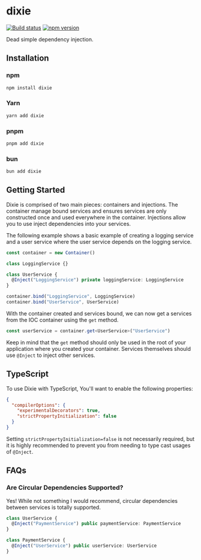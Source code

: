 # dixie

[![Build status](https://github.com/mskelton/dixie/workflows/Build/badge.svg)](https://github.com/mskelton/dixie/actions)
[![npm version](https://img.shields.io/npm/v/dixie)](https://www.npmjs.com/package/dixie)

Dead simple dependency injection.

## Installation

### npm

```sh
npm install dixie
```

### Yarn

```sh
yarn add dixie
```

### pnpm

```sh
pnpm add dixie
```

### bun

```sh
bun add dixie
```

## Getting Started

Dixie is comprised of two main pieces: containers and injections. The container
manage bound services and ensures services are only constructed once and used
everywhere in the container. Injections allow you to use inject dependencies
into your services.

The following example shows a basic example of creating a logging service and a
user service where the user service depends on the logging service.

```ts
const container = new Container()

class LoggingService {}

class UserService {
  @Inject("LoggingService") private loggingService: LoggingService
}

container.bind("LoggingService", LoggingService)
container.bind("UserService", UserService)
```

With the container created and services bound, we can now get a services from
the IOC container using the `get` method.

```ts
const userService = container.get<UserService>("UserService")
```

Keep in mind that the `get` method should only be used in the root of your
application where you created your container. Services themselves should use
`@Inject` to inject other services.

## TypeScript

To use Dixie with TypeScript, You'll want to enable the following properties:

```json
{
  "compilerOptions": {
    "experimentalDecorators": true,
    "strictPropertyInitialization": false
  }
}
```

Setting `strictPropertyInitialization=false` is not necessarily required, but it
is highly recommended to prevent you from needing to type cast usages of
`@Inject`.

## FAQs

### Are Circular Dependencies Supported?

Yes! While not something I would recommend, circular dependencies between
services is totally supported.

```ts
class UserService {
  @Inject("PaymentService") public paymentService: PaymentService
}

class PaymentService {
  @Inject("UserService") public userService: UserService
}
```
